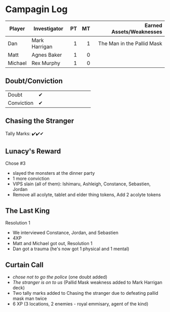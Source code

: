 # Campagin Log

| Player  | Investigator  |   PT |   MT |   Earned Assets/Weaknesses |
| ------- | ------------- | ---: | ---: | -------------------------: |
| Dan     | Mark Harrigan |    1 |    1 | The Man in the Pallid Mask |
| Matt    | Agnes Baker   |    1 |    0 |                            |
| Michael | Rex Murphy    |    1 |    0 |                            |


## Doubt/Conviction

|            |     |     |     |     |     |     |     |     |     |     |
| ---------- | --- | --- | --- | --- | --- | --- | --- | --- | --- | --- |
| Doubt      | ✔   |     |     |     |     |     |     |     |     |     |
| Conviction | ✔   |     |     |     |     |     |     |     |     |     |

## Chasing the Stranger

Tally Marks: ✔️✔️✔

## Lunacy's Reward

Chose #3

* slayed the monsters at the dinner party
* 1 more conviction
* VIPS slain (all of them): Ishimaru, Ashleigh, Constance, Sebastien, Jordan
* Remove all acolyte, tablet and elder thing tokens, Add 2 acolyte tokens
  
## The Last King

Resolution 1

* We interviewed Constance, Jordan, and Sebastien
* 4XP
* Matt and Michael got out, Resolution 1
* Dan got a trauma (he's now got 1 physical and 1 mental)

## Curtain Call

* *chose not to go the police*  (one doubt added)
* *The stranger is on to us* (Pallid Mask weakness added to Mark Harrigan deck)
* Two tally marks added to Chasing the stranger due to defeating pallid mask man twice
* 6 XP (3 locations, 2 enemies - royal emmisary, agent of the kind)
  


